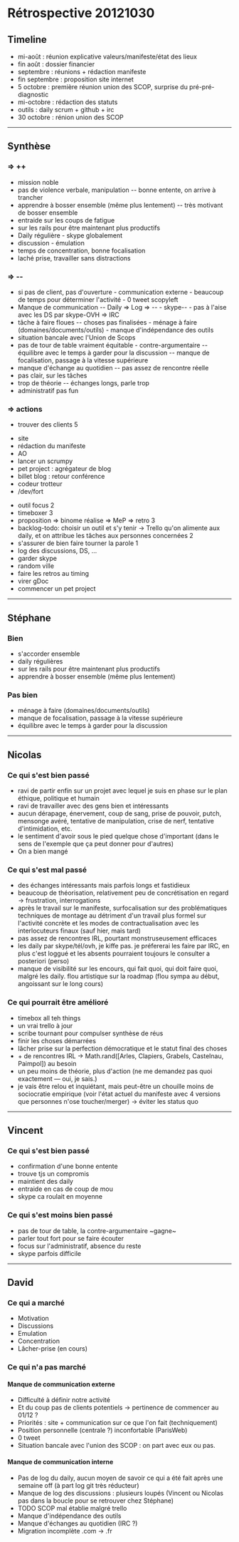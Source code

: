 # Rétrospective 20121030

## Timeline

* mi-août : réunion explicative valeurs/manifeste/état des lieux
* fin août : dossier financier
* septembre : réunions + rédaction manifeste
* fin septembre : proposition site internet
* 5 octobre : première réunion union des SCOP, surprise du pré-pré-diagnostic
* mi-octobre : rédaction des statuts
* outils : daily scrum + github + irc
* 30 octobre : rénion union des SCOP

---

## Synthèse

### => ++

- mission noble
- pas de violence verbale, manipulation -- bonne entente, on arrive à trancher
- apprendre à bosser ensemble (même plus lentement) -- très motivant de bosser ensemble
- entraide sur les coups de fatigue
- sur les rails pour être maintenant plus productifs
- Daily régulière - skype globalement
- discussion - émulation
- temps de concentration, bonne focalisation
- laché prise, travailler sans distractions

### => --

- si pas de client, pas d'ouverture - communication externe - beaucoup de temps pour déterminer l'activité - 0 tweet scopyleft
- Manque de communication -- Daily => Log =>  -- - skype-- - pas à l'aise avec les DS par skype-OVH => IRC
- tâche à faire floues -- choses pas finalisées - ménage à faire (domaines/documents/outils) - manque d'indépendance des outils
- situation bancale avec l'Union de Scops
- pas de tour de table vraiment équitable - contre-argumentaire -- équilibre avec le temps à garder pour la discussion -- manque de focalisation, passage à la vitesse supérieure
- manque d'échange au quotidien -- pas assez de rencontre réelle
- pas clair, sur les tâches
- trop de théorie -- échanges longs, parle trop
- administratif pas fun

### => actions

- trouver des clients 5
* site
* rédaction du manifeste
* AO
* lancer un scrumpy
* pet project : agrégateur de blog
* billet blog : retour conférence
* codeur trotteur
* /dev/fort

- outil focus 2
- timeboxer 3
- proposition => binome réalise => MeP => retro 3
- backlog-todo: choisir un outil et s'y tenir -> Trello qu'on alimente aux daily, et on attribue les tâches aux personnes concernées 2
- s'assurer de bien faire tourner la parole 1
- log des discussions, DS, ...
- garder skype
- random ville
- faire les retros au timing
- virer gDoc
- commencer un pet project

---

## Stéphane

### Bien

* s'accorder ensemble
* daily régulières
* sur les rails pour être maintenant plus productifs
* apprendre à bosser ensemble (même plus lentement)

### Pas bien

* ménage à faire (domaines/documents/outils)
* manque de focalisation, passage à la vitesse supérieure
* équilibre avec le temps à garder pour la discussion

---

## Nicolas

### Ce qui s'est bien passé

- ravi de partir enfin sur un projet avec lequel je suis en phase sur le plan éthique, politique et humain
- ravi de travailler avec des gens bien et intéressants
- aucun dérapage, énervement, coup de sang, prise de pouvoir, putch, mensonge avéré, tentative de manipulation, crise de nerf, tentative d'intimidation, etc.
- le sentiment d'avoir sous le pied quelque chose d'important (dans le sens de l'exemple que ça peut donner pour d'autres)
- On a bien mangé

### Ce qui s'est mal passé

- des échanges intéressants mais parfois longs et fastidieux
- beaucoup de théorisation, relativement peu de concrétisation en regard -> frustration, interrogations
- après le travail sur le manifeste, surfocalisation sur des problématiques techniques de montage au détriment d'un travail plus formel sur l'activité concrète et les modes de contractualisation avec les interlocuteurs finaux (sauf hier, mais tard)
- pas assez de rencontres IRL, pourtant monstruseusement efficaces
- les daily par skype/tél/ovh, je kiffe pas. je préfererai les faire par IRC, en plus c'est loggué et les absents pourraient toujours le consulter a posteriori (perso)
- manque de visibilité sur les encours, qui fait quoi, qui doit faire quoi, malgré les daily. flou artistique sur la roadmap (flou sympa au début, angoissant sur le long cours)

### Ce qui pourrait être amélioré

- timebox all teh things
- un vrai trello à jour
- scribe tournant pour compulser synthèse de réus
- finir les choses démarrées
- lâcher prise sur la perfection démocratique et le statut final des choses
- \+ de rencontres IRL -> Math.rand([Arles, Clapiers, Grabels, Castelnau, Paimpol]) au besoin
- un peu moins de théorie, plus d'action (ne me demandez pas quoi exactement — oui, je sais.)
- je vais être relou et inquiétant, mais peut-être un chouille moins de sociocratie empirique (voir l'état actuel du manifeste avec 4 versions que personnes n'ose toucher/merger) -> éviter les status quo

---

## Vincent

### Ce qui s'est bien passé

- confirmation d'une bonne entente
- trouve tjs un compromis
- maintient des daily
- entraide en cas de coup de mou
- skype ca roulait en moyenne

### Ce qui s'est moins bien passé

- pas de tour de table, la contre-argumentaire ~gagne~
- parler tout fort pour se faire écouter
- focus sur l'administratif, absence du reste
- skype parfois difficile

---

## David

### Ce qui a marché

* Motivation
* Discussions
* Emulation
* Concentration
* Lâcher-prise (en cours)

### Ce qui n'a pas marché

#### Manque de communication externe

* Difficulté à définir notre activité
* Et du coup pas de clients potentiels -> pertinence de commencer au 01/12 ?
* Priorités : site + communication sur ce que l'on fait (techniquement)
* Position personnelle (centrale ?) inconfortable (ParisWeb)
* 0 tweet
* Situation bancale avec l'union des SCOP : on part avec eux ou pas.

#### Manque de communication interne

* Pas de log du daily, aucun moyen de savoir ce qui a été fait après une semaine off (à part log git très réducteur)
* Manque de log des discussions : plusieurs loupés (Vincent ou Nicolas pas dans la boucle pour se retrouver chez Stéphane)
* TODO SCOP mal établie malgré trello
* Manque d'indépendance des outils
* Manque d'échanges au quotidien (IRC ?)
* Migration incomplète .com -> .fr
